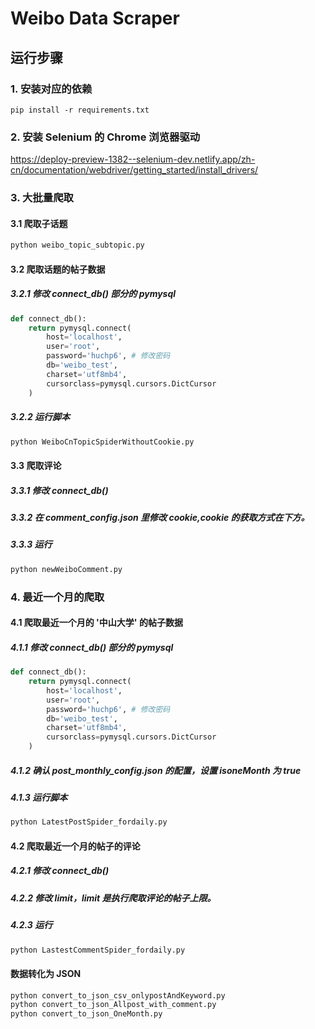 # Weibo Data Scraper

## 运行步骤

### 1. 安装对应的依赖
```shell
pip install -r requirements.txt
```
### 2. 安装 Selenium 的 Chrome 浏览器驱动
https://deploy-preview-1382--selenium-dev.netlify.app/zh-cn/documentation/webdriver/getting_started/install_drivers/

### 3. 大批量爬取
#### 3.1 爬取子话题
```bash
python weibo_topic_subtopic.py
```
#### 3.2 爬取话题的帖子数据
##### 3.2.1 修改 connect_db() 部分的 pymysql
```python
def connect_db():
    return pymysql.connect(
        host='localhost',
        user='root',
        password='huchp6', # 修改密码
        db='weibo_test',
        charset='utf8mb4',
        cursorclass=pymysql.cursors.DictCursor
    )
```
##### 3.2.2 运行脚本
```bash
python WeiboCnTopicSpiderWithoutCookie.py
```

#### 3.3 爬取评论
##### 3.3.1 修改 connect_db()
##### 3.3.2 在 comment_config.json 里修改 cookie,cookie 的获取方式在下方。

##### 3.3.3 运行
```bash
python newWeiboComment.py
```

### 4. 最近一个月的爬取
#### 4.1 爬取最近一个月的 '中山大学' 的帖子数据
##### 4.1.1 修改 connect_db() 部分的 pymysql
```python
def connect_db():
    return pymysql.connect(
        host='localhost',
        user='root',
        password='huchp6', # 修改密码
        db='weibo_test',
        charset='utf8mb4',
        cursorclass=pymysql.cursors.DictCursor
    )
```
##### 4.1.2 确认 post_monthly_config.json 的配置，设置 isoneMonth 为 true
##### 4.1.3 运行脚本
```bash
python LatestPostSpider_fordaily.py
```

#### 4.2 爬取最近一个月的帖子的评论
##### 4.2.1 修改 connect_db()
##### 4.2.2 修改 limit，limit 是执行爬取评论的帖子上限。
##### 4.2.3 运行
```bash
python LastestCommentSpider_fordaily.py
```

#### 数据转化为 JSON
```bash
python convert_to_json_csv_onlypostAndKeyword.py
python convert_to_json_Allpost_with_comment.py
python convert_to_json_OneMonth.py
```